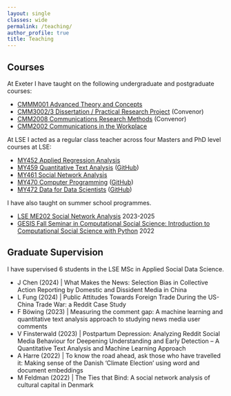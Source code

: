 ```yaml
---
layout: single
classes: wide
permalink: /teaching/
author_profile: true
title: Teaching
---
```


## Courses
At Exeter I have taught on the following undergraduate and postgraduate courses:
- [CMMM001 Advanced Theory and Concepts](https://www.exeter.ac.uk/study/studyinformation/modules/info/?moduleCode=CMMM001&sys=0)
- [CMM3002/3 Dissertation ](https://www.exeter.ac.uk/study/studyinformation/modules/info/?moduleCode=CMM3002&sys=0)[/ Practical Research Project](https://www.exeter.ac.uk/study/studyinformation/modules/info/?moduleCode=CMM3003&sys=0) (Convenor)
- [CMM2008 Communications Research Methods](https://www.exeter.ac.uk/study/studyinformation/modules/info/?moduleCode=CMM2008&sys=0) (Convenor)
- [CMM2002 Communications in the Workplace](https://www.exeter.ac.uk/study/studyinformation/modules/info/?moduleCode=CMM2002&sys=0)

At LSE I acted as a regular class teacher across four Masters and PhD level courses at LSE:
- [MY452 Applied Regression Analysis](https://www.lse.ac.uk/resources/calendar2021-2022/courseGuides/MY/2021_MY452.htm)
- [MY459 Quantitative Text Analysis](https://www.lse.ac.uk/resources/calendar2023-2024/courseGuides/MY/2023_MY459.htm) ([GitHub](https://github.com/lse-my459))
- [MY461 Social Network Analysis](https://www.lse.ac.uk/resources/calendar2023-2024/courseGuides/MY/2023_MY461.htm)
- [MY470 Computer Programming](https://www.lse.ac.uk/resources/calendar2023-2024/courseGuides/MY/2023_MY470.htm) ([GitHub](https://github.com/lse-my470))
- [MY472 Data for Data Scientists](https://www.lse.ac.uk/resources/calendar2021-2022/courseGuides/MY/2021_MY472.htm) ([GitHub](https://github.com/lse-my472/))

I have also taught on summer school programmes.
- [LSE ME202 Social Network Analysis](https://www.lse.ac.uk/study-at-lse/summer-schools/summer-school/courses/research-methods/me202) 2023-2025
- [GESIS Fall Seminar in Computational Social Science: Introduction to Computational Social Science with Python](https://www.gesis.org/en/gesis-training/courses-registration/archive/methods-seminar/2022) 2022

## Graduate Supervision
I have supervised 6 students in the LSE MSc in Applied Social Data Science.
<!-- , 3/4 achieving dissertation distinctions. -->
- J Chen (2024) \| What Makes the News: Selection Bias in Collective Action Reporting by Domestic and Dissident Media in China
- L Fung (2024) \| Public Attitudes Towards Foreign Trade During the US-China Trade War: a Reddit Case Study
- F Böwing (2023) \| Measuring the comment gap: A machine learning and quantitative text analysis approach to studying news media user comments
- V Finsterwald (2023) \| Postpartum Depression: Analyzing Reddit Social Media Behaviour for Deepening Understanding and Early Detection – A Quantitative Text Analysis and Machine Learning Approach
- A Harre (2022) \| To know the road ahead, ask those who have travelled it: Making sense of the Danish ‘Climate Election’ using word and document embeddings
- M Feldman (2022) \| The Ties that Bind: A social network analysis of cultural capital in Denmark